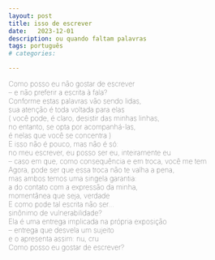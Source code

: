 ```yaml
---
layout: post
title: isso de escrever
date:   2023-12-01
description: ou quando faltam palavras
tags: português
# categories: 

---
```


<span style="font-size:14px;font-weight:lighter">
Como posso eu não gostar de escrever 
<br>– e não preferir a escrita à fala? 
<br>Conforme estas palavras vão sendo lidas,
<br>sua atenção é toda voltada para elas
<br>( você pode, é claro, desistir das minhas linhas,
<br>no entanto, se opta por acompanhá-las,
<br>é nelas que você se concentra )
<br>E isso não é pouco, mas não é só: 
<br>no meu escrever, eu posso ser eu, inteiramente eu
<br>– caso em que, como consequência e em troca, você me tem
<br>Agora, pode ser que essa troca não te valha a pena,
<br>mas ambos temos uma singela garantia: 
<br>a do contato com a expressão da minha,
<br>momentânea que seja, verdade
<br>E como pode tal escrita não ser...
<br>sinônimo de vulnerabilidade? 
<br>Ela é uma entrega implicada na própria exposição
<br>– entrega que desvela um sujeito
<br>e o apresenta assim: nu, cru
<br>Como posso eu gostar de escrever? 
</span>

<!-- whole 
hole
whole-->

<!-- <br>Como posso eu não gostar de escrever—e não preferir a escrita à fala? Conforme as palavras são lidas, sua atenção é toda voltada para elas—você pode desistir das minhas linhas, no entanto, se opta por acompanhá-las, é nelas que você se concentra. E isso não é pouco, mas também não é só: no meu escrever, eu posso ser eu, inteiramente eu—caso que, como consequência e em troca, você me tem. Pode ser que essa troca não te valha a pena, mas ambos temos uma singela garantia: a do contato com a expressão da minha, momentânea que seja, verdade. E como pode tal escrita não ser sinônimo de vulnerabilidade? Ela é uma entrega implicada na própria exposição–entrega que desvela um sujeito e o apresenta assim, nu, cru. Como posso eu gostar de escrever? 

<span style="font-size:14px;font-weight:lighter">
Como posso eu não gostar de escrever—e não preferir a escrita à fala? Conforme estas palavras vão sendo lidas, sua atenção é toda voltada para elas. Você pode, é claro, desistir das minhas linhas, no entanto, se opta por acompanhá-las, é nelas que você se concentra. E isso não é pouco, mas não é só: no meu escrever, eu posso ser eu, inteiramente eu—caso em que, como consequência e em troca, você me tem. Agora, pode ser que essa troca não te valha a pena, mas ambos temos uma singela garantia: a do contato com a expressão da minha, momentânea que seja, verdade. E como pode tal escrita não ser ... sinônimo de vulnerabilidade? Ela é uma entrega implicada na própria exposição—entrega que desvela um sujeito e o apresenta assim: nu, cru. Como posso eu gostar de escrever? 
</span>
 -->